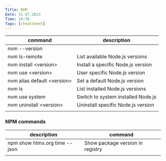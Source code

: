 ```yaml
---
Title: NVM
Date: 31.07.2023
Time: 10:58
Tags: [cheatsheet]
---
```

| command                       | description                        |
| ----------------------------- | ---------------------------------- |
| nvm --version                 |                                    |
| nvm ls-remote                 | List available Node.js versions    |
| nvm install \<version\>       | Install a specific Node.js version |
| nvm use \<version\>           | User specific Node.js version      |
| nvm alias default \<version\> | Set a default Node.js version      |
| nvm ls                        | List installed Node.js versions    |
| nvm use system                | Switch to system installed Node.js |
| nvm uninstall \<version\>     | Uninstall specific Node.js version |
|                               |                                    |
### NPM commands

| description                   | command                          |
| ----------------------------- | -------------------------------- |
| npm show htmx.org time --json | Show package version in registry |
|                               |                                  |
